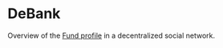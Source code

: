 # DeBank

<NotReadyBadge />

Overview of the [Fund profile](https://debank.com/profile/0xaaAaeC452BD175Be98E71745AB2686dFb5777777)
in a decentralized social network.
